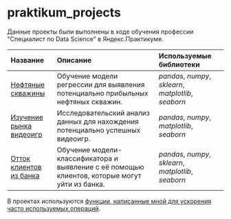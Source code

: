 # praktikum_projects
Данные проекты были выполнены в ходе обучения профессии "Специалист по Data Science" в Яндекс.Практикуме.

| Название | Описание | Используемые библиотеки | 
| :------- | :------- | :---------------------- |
| [Нефтяные скважины](oil) | Обучение модели регрессии для выявления потенциально прибыльных нефтяных скважин. | *pandas*, *numpy*, *sklearn*, *matplotlib*, *seaborn* |
| [Изучение рынка видеоигр](gamedev) | Исследовательский анализ данных для нахождения потенциально успешных видеоигр. | *pandas*, *numpy*, *matplotlib*, *seaborn* |
| [Отток клиентов из банка](churn) | Обучение модели-классификатора и выявление с её помощью клиентов, которые могут уйти из банка. | *pandas*, *numpy*, *sklearn*, *matplotlib*, *seaborn* |

В проектах используются [функции, написанные мной для ускорения часто используемых операций](https://github.com/IvanRychkov/helpers).